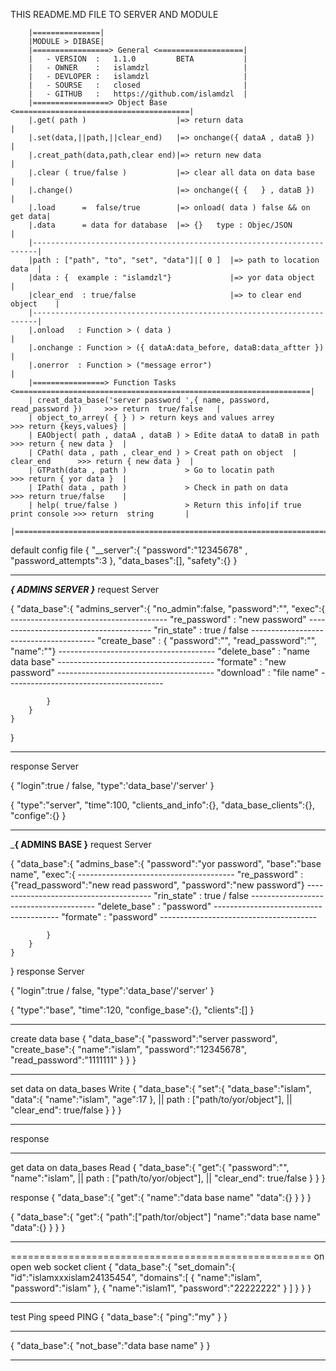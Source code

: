 THIS README.MD FILE TO SERVER AND MODULE

        |===============|
        |MODULE > DIBASE|
        |=================> General <===================|
        |   - VERSION  :   1.1.0         BETA           |
        |   - OWNER    :   islamdzl                     |
        |   - DEVLOPER :   islamdzl                     |
        |   - SOURSE   :   closed                       |
        |   - GITHUB   :   https://github.com/islamdzl  |
        |=================> Object Base <=======================================|
        |.get( path )                    |=> return data                        |
        |.set(data,||path,||clear_end)   |=> onchange({ dataA , dataB })        |
        |.creat_path(data,path,clear end)|=> return new data                    |
        |.clear ( true/false )           |=> clear all data on data base        |
        |.change()                       |=> onchange({ {   } , dataB })        |
        |.load      =  false/true        |=> onload( data ) false && on get data|
        |.data      = data for database  |=> {}   type : Objec/JSON             |
        |-----------------------------------------------------------------------|
        |path : ["path", "to", "set", "data"]|[ 0 ]  |=> path to location data  |
        |data : {  example : "islamdzl"}             |=> yor data object        |
        |clear_end  : true/false                     |=> to clear end object    |
        |-----------------------------------------------------------------------|
        |.onload   : Function > ( data )                                        |
        |.onchange : Function > ({ dataA:data_before, dataB:data_aftter })      |
        |.onerror  : Function > ("message error")                               |
        |================> Function Tasks <==================================================================|
        | creat_data_base('server password ',{ name, password, read_password })     >>> return  true/false   |
        | object_to_arrey( { } ) > return keys and values arrey                     >>> return {keys,values} |
        | EAObject( path , dataA , dataB ) > Edite dataA to dataB in path           >>> return { new data }  |
        | CPath( data , path , clear_end ) > Creat path on object  | clear_end      >>> return { new data }  |
        | GTPath(data , path )             > Go to locatin path                     >>> return { yor data }  |
        | IPath( data , path )             > Check in path on data                  >>> return true/false    |
        | help( true/false )               > Return this info|if true print console >>> return  string       |
        |====================================================================================================|

default config file 
{
    "__server":{
       "password":"12345678" ,
       "password_attempts":3
    },
    "data_bases":[],
    "safety":{}
}
_______________________________________________________
___________________{ ADMINS SERVER }___________________
request Server

{
    "data_base":{
        "admins_server":{
            "no_admin":false,
            "password":"",
            "exec":{
        ---------------------------------------
                "re_password" : "new password"
        ---------------------------------------
                "rin_state" : true / false
        ---------------------------------------
                "create_base" : { "password":"", "read_password":"", "name":""}
        ---------------------------------------
                "delete_base" : "name data base"
        ---------------------------------------
                "formate" : "new password"
        ---------------------------------------
                "download" : "file name"
        ---------------------------------------
        
            }
        }
    }
}
____________________________________________________
response Server

{
    "login":true / false,
    "type":'data_base'/'server'
}

{
    "type":"server",
    "time":100,
    "clients_and_info":{},
    "data_base_clients":{},
    "confige":{}
}
____________________________________________________
___________________{ ADMINS BASE }__________________
request Server

{
    "data_base":{
        "admins_base":{
            "password":"yor password",
            "base":"base name",
            "exec":{
        ---------------------------------------
                "re_password" : {"read_password":"new read password", "password":"new password"}
        ---------------------------------------
                "rin_state" : true / false
        ---------------------------------------
                "delete_base" : "password"
        ---------------------------------------
                "formate" : "password"
        ---------------------------------------
        
            }
        }
    }
}
response Server

{
    "login":true / false,
    "type":'data_base'/'server'
}

{
    "type":"base",
    "time":120,
    "confige_base":{},
    "clients":[]
}
____________________________________________________
create data base 
{
    "data_base":{
        "password":"server password",
        "create_base":{
            "name":"islam",
            "password":"12345678",
            "read_password":"1111111"
        }
    }
}
____________________________________________________
set data on data_bases     Write
{
    "data_base":{
        "set":{
            "data_base":"islam",
            "data":{
                "name":"islam",
                "age":17
            },
             || path : ["path/to/yor/object"],
             || "clear_end": true/false
        }
    }
}
____________
response 

____________________________________________________
get data on data_bases     Read
{
    "data_base":{
        "get":{
            "password":"",
            "name":"islam",
             || path : ["path/to/yor/object"],
             || "clear_end": true/false
        }
    }
}

response 
{
    "data_base":{
        "get":{
            "name":"data base name"
            "data":{}
        }
    }
}

{
    "data_base":{
        "get":{
            "path":["path/tor/object"]
            "name":"data base name"
            "data":{}
        }
    }
}
____________________________________________________
====================================================
on open web socket client
{
    "data_base":{
        "set_domain":{
            "id":"islamxxxislam24135454",
            "domains":[
                {
                    "name":"islam",
                    "password":"islam"
                },
                {
                    "name":"islam1",
                    "password":"22222222"
                }
            ]
        }
    }
}
____________________________________________________
 test Ping speed  PING
 {
    "data_base":{
        "ping":"my"
    }
 }
____________________________________________________
{
    "data_base":{
        "not_base":"data base name"
    }
}
____________________________________________________
